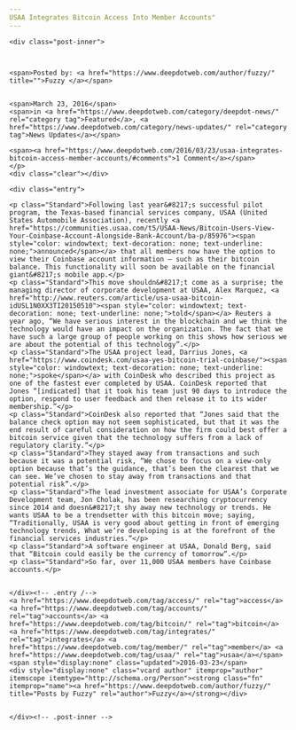 ```yaml
---
USAA Integrates Bitcoin Access Into Member Accounts"
---
```

<article class="post-listing post-13551 post type-post status-publish format-standard has-post-thumbnail hentry  tag-access tag-accounts tag-bitcoin tag-integrates tag-member tag-usaa">
    
    <div class="post-inner">
    
    
        
    <span>Posted by: <a href="https://www.deepdotweb.com/author/fuzzy/" title="">Fuzzy </a></span>
    
    
    <span>March 23, 2016</span>
    <span>in <a href="https://www.deepdotweb.com/category/deepdot-news/" rel="category tag">Featured</a>, <a href="https://www.deepdotweb.com/category/news-updates/" rel="category tag">News Updates</a></span>
    
    <span><a href="https://www.deepdotweb.com/2016/03/23/usaa-integrates-bitcoin-access-member-accounts/#comments">1 Comment</a></span>
    </p>
    <div class="clear"></div>
    
    <div class="entry">
    
    <p class="Standard">Following last year&#8217;s successful pilot program, the Texas-based financial services company, USAA (United States Automobile Association), recently <a href="https://communities.usaa.com/t5/USAA-News/Bitcoin-Users-View-Your-Coinbase-Account-Alongside-Bank-Account/ba-p/85976"><span style="color: windowtext; text-decoration: none; text-underline: none;">announced</span></a> that all members now have the option to view their Coinbase account information – such as their bitcoin balance. This functionality will soon be available on the financial giant&#8217;s mobile app.</p>
    <p class="Standard">This move shouldn&#8217;t come as a surprise; the managing director of corporate development at USAA, Alex Marquez, <a href="http://www.reuters.com/article/usa-usaa-bitcoin-idUSL1N0XX3TI20150510"><span style="color: windowtext; text-decoration: none; text-underline: none;">told</span></a> Reuters a year ago, “We have serious interest in the blockchain and we think the technology would have an impact on the organization. The fact that we have such a large group of people working on this shows how serious we are about the potential of this technology”.</p>
    <p class="Standard">The USAA project lead, Darrius Jones, <a href="https://www.coindesk.com/usaa-yes-bitcoin-trial-coinbase/"><span style="color: windowtext; text-decoration: none; text-underline: none;">spoke</span></a> with CoinDesk who described this project as one of the fastest ever completed by USAA. CoinDesk reported that Jones “[indicated] that it took his team just 90 days to introduce the option, respond to user feedback and then release it to its wider membership.”</p>
    <p class="Standard">CoinDesk also reported that “Jones said that the balance check option may not seem sophisticated, but that it was the end result of careful consideration on how the firm could best offer a bitcoin service given that the technology suffers from a lack of regulatory clarity.”</p>
    <p class="Standard">They stayed away from transactions and such because it was a potential risk, “We chose to focus on a view-only option because that’s the guidance, that’s been the clearest that we can see. We’ve chosen to stay away from transactions and that potential risk”.</p>
    <p class="Standard">The lead investment associate for USAA’s Corporate Development team, Jon Cholak, has been researching cryptocurrency since 2014 and doesn&#8217;t shy away new technology or trends. He wants USAA to be a trendsetter with this bitcoin move; saying, “Traditionally, USAA is very good about getting in front of emerging technology trends, What we’re developing is at the forefront of the financial services industries.”</p>
    <p class="Standard">A software engineer at USAA, Donald Berg, said that “Bitcoin could easily be the currency of tomorrow”.</p>
    <p class="Standard">So far, over 11,000 USAA members have Coinbase accounts.</p>
    
    
    </div><!-- .entry /-->
    <a href="https://www.deepdotweb.com/tag/access/" rel="tag">access</a> <a href="https://www.deepdotweb.com/tag/accounts/" rel="tag">accounts</a> <a href="https://www.deepdotweb.com/tag/bitcoin/" rel="tag">bitcoin</a> <a href="https://www.deepdotweb.com/tag/integrates/" rel="tag">integrates</a> <a href="https://www.deepdotweb.com/tag/member/" rel="tag">member</a> <a href="https://www.deepdotweb.com/tag/usaa/" rel="tag">usaa</a></span>				<span style="display:none" class="updated">2016-03-23</span>
    <div style="display:none" class="vcard author" itemprop="author" itemscope itemtype="http://schema.org/Person"><strong class="fn" itemprop="name"><a href="https://www.deepdotweb.com/author/fuzzy/" title="Posts by Fuzzy" rel="author">Fuzzy</a></strong></div>
    
    
    </div><!-- .post-inner -->
</article><!-- .post-listing -->

